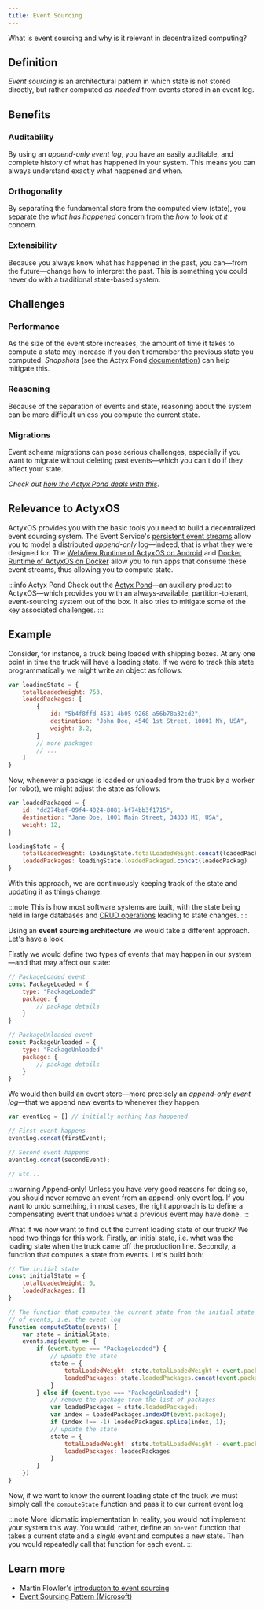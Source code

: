 ```yaml
---
title: Event Sourcing
---
```


What is event sourcing and why is it relevant in decentralized computing?

## Definition

_Event sourcing_ is an architectural pattern in which state is not stored directly, but rather computed _as-needed_ from events stored in an event log.

## Benefits

### Auditability

By using an _append-only event log_, you have an easily auditable, and complete history of what has happened in your system. This means you can always understand exactly what happened and when.

### Orthogonality

By separating the fundamental store from the computed view (state), you separate the _what has happened_ concern from the _how to look at it_ concern.

### Extensibility

Because you always know what has happened in the past, you can&mdash;from the future&mdash;change how to interpret the past. This is something you could never do with a traditional state-based system.

## Challenges

### Performance

As the size of the event store increases, the amount of time it takes to compute a state may increase if you don't remember the previous state you computed. _Snapshots_ (see the Actyx Pond [documentation](../../pond/introduction.md)) can help mitigate this.

### Reasoning

Because of the separation of events and state, reasoning about the system can be more difficult unless you compute the current state.

### Migrations

Event schema migrations can pose serious challenges, especially if you want to migrate without deleting past events&mdash;which you can't do if they affect your state.

_Check out [how the Actyx Pond deals with this](../../pond/guides/types.md)_.

## Relevance to ActyxOS

ActyxOS provides you with the basic tools you need to build a decentralized event sourcing system. The Event Service's [persistent event streams](../guides/event-streams.md) allow you to model a distributed _append-only_ log&mdash;indeed, that is what they were designed for. The [WebView Runtime of ActyxOS on Android](../advanced-guides/actyxos-on-android) and [Docker Runtime of ActyxOS on Docker](../advanced-guides/actyxos-on-docker.md) allow you to run apps that consume these event streams, thus allowing you to compute state.

:::info Actyx Pond
Check out the [Actyx Pond](../../pond/introduction)&mdash;an auxiliary product to ActyxOS&mdash;which provides you with an always-available, partition-tolerant, event-sourcing system out of the box. It also tries to mitigate some of the key associated challenges.
:::

## Example

Consider, for instance, a truck being loaded with shipping boxes. At any one point in time the truck will have a loading state. If we were to track this state programmatically we might write an object as follows:

```js
var loadingState = {
    totalLoadedWeight: 753,
    loadedPackages: [
        {
            id: "5b4f8ffd-4531-4b05-9268-a56b78a32cd2",
            destination: "John Doe, 4540 1st Street, 10001 NY, USA",
            weight: 3.2,
        }
        // more packages
        // ...
    ]
}
```

Now, whenever a package is loaded or unloaded from the truck by a worker (or robot), we might adjust the state as follows:

```js
var loadedPackaged = {
    id: "dd274baf-09f4-4024-8081-bf74bb3f1715",
    destination: "Jane Doe, 1001 Main Street, 34333 MI, USA",
    weight: 12,
}

loadingState = {
    totalLoadedWeight: loadingState.totalLoadedWeight.concat(loadedPackage.weight),
    loadedPackages: loadingState.loadedPackaged.concat(loadedPackag)
}
```

With this approach, we are continuously keeping track of the state and updating it as things change.

:::note
This is how most software systems are built, with the state being held in large databases and [CRUD operations](https://en.wikipedia.org/wiki/Create,_read,_update_and_delete) leading to state changes.
:::

Using an **event sourcing architecture** we would take a different approach. Let's have a look.

Firstly we would define two types of events that may happen in our system&mdash;and that may affect our state:

```js
// PackageLoaded event
const PackageLoaded = {
    type: "PackageLoaded"
    package: {
        // package details
    }
}

// PackageUnloaded event
const PackageUnloaded = {
    type: "PackageUnloaded"
    package: {
        // package details
    }
}
```

We would then build an event store&mdash;more precisely an _append-only event log_&mdash;that we append new events to whenever they happen:

```js
var eventLog = [] // initially nothing has happened

// First event happens
eventLog.concat(firstEvent);

// Second event happens
eventLog.concat(secondEvent);

// Etc...
```

:::warning Append-only!
Unless you have very good reasons for doing so, you should never remove an event from an append-only event log. If you want to undo something, in most cases, the right approach is to define a compensating event that undoes what a previous event may have done.
:::

What if we now want to find out the current loading state of our truck? We need two things for this work. Firstly, an initial state, i.e. what was the loading state when the truck came off the production line. Secondly, a function that computes a state from events. Let's build both:

```js
// The initial state
const initialState = {
    totalLoadedWeight: 0,
    loadedPackages: []
}

// The function that computes the current state from the initial state and a list
// of events, i.e. the event log
function computeState(events) {
    var state = initialState;
    events.map(event => {
        if (event.type === "PackageLoaded") {
            // update the state
            state = {
                totalLoadedWeight: state.totalLoadedWeight + event.package.weight,
                loadedPackages: state.loadedPackages.concat(event.package),
            }
        } else if (event.type === "PackageUnloaded") {
            // remove the package from the list of packages
            var loadedPackages = state.loadedPackaged;
            var index = loadedPackages.indexOf(event.package);
            if (index !== -1) loadedPackages.splice(index, 1);
            // update the state
            state = {
                totalLoadedWeight: state.totalLoadedWeight - event.package.weight,
                loadedPackages: loadedPackages
            }
        }
    })
}
```

Now, if we want to know the current loading state of the truck we must simply call the `computeState` function and pass it to our current event log.

:::note More idiomatic implementation
In reality, you would not implement your system this way. You would, rather, define an `onEvent` function that takes a current state and a _single_ event and computes a new state. Then you would repeatedly call that function for each event.
:::

## Learn more
- Martin Flowler's [introducton to event sourcing](https://martinfowler.com/eaaDev/EventSourcing.html)
- [Event Sourcing Pattern (Microsoft)](https://docs.microsoft.com/en-us/azure/architecture/patterns/event-sourcing)
